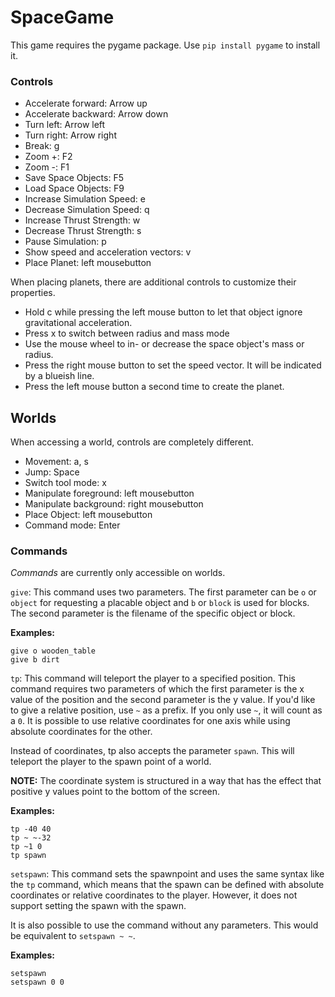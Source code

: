 # SpaceGame

This game requires the pygame package. Use `pip install pygame` to install it.

### Controls

- Accelerate forward: Arrow up
- Accelerate backward: Arrow down
- Turn left: Arrow left
- Turn right: Arrow right
- Break: g
- Zoom +: F2
- Zoom -: F1
- Save Space Objects: F5
- Load Space Objects: F9
- Increase Simulation Speed: e
- Decrease Simulation Speed: q
- Increase Thrust Strength: w
- Decrease Thrust Strength: s
- Pause Simulation: p
- Show speed and acceleration vectors: v
- Place Planet: left mousebutton

When placing planets, there are additional controls to customize their properties.
- Hold c while pressing the left mouse button to let that object ignore gravitational acceleration.
- Press x to switch between radius and mass mode
- Use the mouse wheel to in- or decrease the space object's mass or radius.
- Press the right mouse button to set the speed vector. It will be indicated by a blueish line.
- Press the left mouse button a second time to create the planet.

## Worlds

When accessing a world, controls are completely different. 
- Movement: a, s
- Jump: Space
- Switch tool mode: x
- Manipulate foreground: left mousebutton
- Manipulate background: right mousebutton
- Place Object: left mousebutton
- Command mode: Enter

### Commands
*Commands* are currently only accessible on worlds.

`give`:
This command uses two parameters. The first parameter can be `o` or `object` for requesting a placable object
and `b` or `block` is used for blocks. The second parameter is the filename of the specific object or block.

**Examples:** 

```
give o wooden_table
give b dirt
```

`tp`:
This command will teleport the player to a specified position. This command requires two parameters of which the
first parameter is the x value of the position and the second parameter is the y value. If you'd like to give a
relative position, use `~` as a prefix. If you only use `~`, it will count as a `0`. It is possible to use relative coordinates for one axis while using absolute
coordinates for the other.

Instead of coordinates, tp also accepts the parameter `spawn`. This will teleport the player to the spawn point of
a world.

**NOTE:** The coordinate system is structured in a way that has the effect that positive y values point to the
bottom of the screen.

**Examples:**
```
tp -40 40
tp ~ ~-32
tp ~1 0
tp spawn
```

`setspawn`:
This command sets the spawnpoint and uses the same syntax like the `tp` command, which means that the spawn can be
defined with absolute coordinates or relative coordinates to the player. However, it does not support setting the
spawn with the spawn.

It is also possible to use the  command without any parameters. This would be equivalent to `setspawn ~ ~`.

**Examples:**
```
setspawn
setspawn 0 0
```
